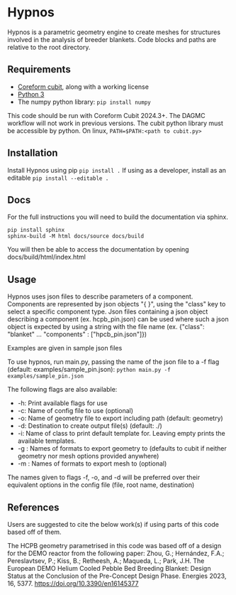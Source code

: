# Hypnos

Hypnos is a parametric geometry engine to create meshes for structures involved in the analysis of breeder blankets.
Code blocks and paths are relative to the root directory.

## Requirements
+ [Coreform cubit](https://coreform.com/products/downloads/), along with a working license
+ [Python 3](https://www.python.org/downloads/)
+ The numpy python library: `pip install numpy`

This code should be run with Coreform Cubit 2024.3+. The DAGMC workflow will not work in previous versions.
The cubit python library must be accessible by python. On linux,
`PATH=$PATH:<path to cubit.py>`

## Installation
Install Hypnos using pip
`pip install .`
If using as a developer, install as an editable
`pip install --editable .`

## Docs
For the full instructions you will need to build the documentation via sphinx.
```
pip install sphinx
sphinx-build -M html docs/source docs/build
```
You will then be able to access the documentation by opening docs/build/html/index.html

## Usage
Hypnos uses json files to describe parameters of a component.
Components are represented by json objects "{ }", using the "class" key to select a specific component type.
Json files containing a json object describing a component (ex. hcpb_pin.json) can be used where such a json object is expected by using a string with the file name (ex. {"class": "blanket" ... "components" : \["hpcb_pin.json"]})

Examples are given in sample json files

To use hypnos, run main.py, passing the name of the json file to a -f flag (default: examples/sample_pin.json):
```python main.py -f examples/sample_pin.json```

The following flags are also available:
+ -h: Print available flags for use
+ -c: Name of config file to use (optional)
+ -o: Name of geometry file to export including path (default: geometry)
+ -d: Destination to create output file(s) (default: ./)
+ -i: Name of class to print default template for. Leaving empty prints the available templates.
+ -g : Names of formats to export geometry to (defaults to cubit if neither geometry nor mesh options provided anywhere)
+ -m : Names of formats to export mesh to (optional)

The names given to flags -f, -o, and -d will be preferred over their equivalent options in the config file (file, root name, destination)

## References
Users are suggested to cite the below work(s) if using parts of this code based off of them.

The HCPB geometry parametrised in this code was based off of a design for the DEMO reactor from the following paper:
Zhou, G.; Hernández, F.A.; Pereslavtsev, P.; Kiss, B.; Retheesh, A.; Maqueda, L.; Park, J.H. The European DEMO Helium Cooled Pebble Bed Breeding Blanket: Design Status at the Conclusion of the Pre-Concept Design Phase. Energies 2023, 16, 5377. https://doi.org/10.3390/en16145377